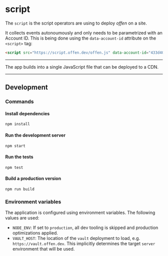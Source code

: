# script

The `script` is the script operators are using to deploy _offen_ on a site.

It collects events autonoumously and only needs to be parametrized with an Account ID. This is being done using the `data-account-id` attribute on the `<script>` tag:

```html
<script src="https://script.offen.dev/offen.js" data-account-id="433d404a-5416-4e12-ac6e-7ee5ea222b39"></script>
```

---

The app builds into a single JavaScript file that can be deployed to a CDN.

---

## Development

### Commands

#### Install dependencies

```
npm install
```

#### Run the development server

```
npm start
```

#### Run the tests

```
npm test
```

#### Build a production version

```
npm run build
```

### Environment variables

The application is configured using environment variables. The following values are used:

- `NODE_ENV`: If set to `production`, all dev tooling is skipped and production optimizations applied.
- `VAULT_HOST`: The location of the `vault` deployment to load, e.g. `https://vault.offen.dev`. This implicitly determines the target `server` environment that will be used.

